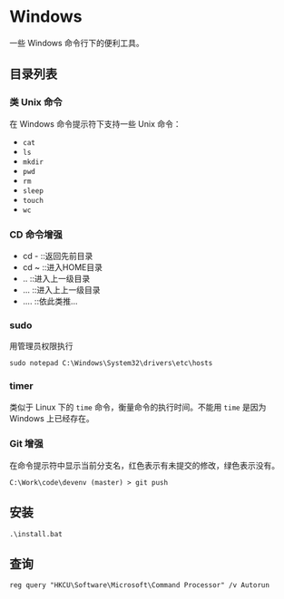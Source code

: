 # Windows

一些 Windows 命令行下的便利工具。

## 目录列表

### 类 Unix 命令

在 Windows 命令提示符下支持一些 Unix 命令：

- `cat`
- `ls`
- `mkdir`
- `pwd`
- `rm`
- `sleep`
- `touch`
- `wc`

### CD 命令增强

- cd -  ::返回先前目录
- cd ~  ::进入HOME目录
- ..    ::进入上一级目录
- ...   ::进入上上一级目录
- ....  ::依此类推...

### sudo

用管理员权限执行

```console
sudo notepad C:\Windows\System32\drivers\etc\hosts
```

### timer

类似于 Linux 下的 `time` 命令，衡量命令的执行时间。不能用 `time` 是因为 Windows 上已经存在。

### Git 增强

在命令提示符中显示当前分支名，红色表示有未提交的修改，绿色表示没有。

```console
C:\Work\code\devenv (master) > git push
```

## 安装

```console
.\install.bat
```

## 查询

```console
reg query "HKCU\Software\Microsoft\Command Processor" /v Autorun
```
